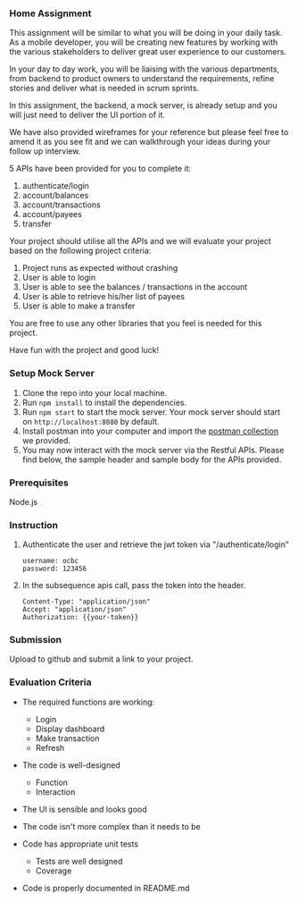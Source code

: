 ### Home Assignment 
This assignment will be similar to what you will be doing in your daily task. As a mobile developer, you will be creating new features by working with the various stakeholders to deliver great user experience to our customers. 

In your day to day work, you will be liaising with the various departments, from backend to product owners to understand the requirements, refine stories and deliver what is needed in scrum sprints. 

In this assignment, the backend, a mock server, is already setup and you will just need to deliver the UI portion of it. 

We have also provided wireframes for your reference but please feel free to amend it as you see fit and we can walkthrough your ideas during your follow up interview. 

5 APIs have been provided for you to complete it:
1. authenticate/login 
2. account/balances
3. account/transactions
4. account/payees
5. transfer

Your project should utilise all the APIs and we will evaluate your project based on the following project criteria:

1. Project runs as expected without crashing
2. User is able to login
3. User is able to see the balances / transactions in the account
4. User is able to retrieve his/her list of payees
5. User is able to make a transfer 

You are free to use any other libraries that you feel is needed for this project. 

Have fun with the project and good luck!

### Setup Mock Server
1. Clone the repo into your local machine.
2. Run `npm install` to install the dependencies.
3. Run `npm start` to start the mock server. Your mock server should start on `http://localhost:8080` by default.
4. Install postman into your computer and import the [postman collection](https://github.com/RDCMDT/mdt-mockserver/tree/master/postman_collection) we provided.
5. You may now interact with the mock server via the Restful APIs. Please find below, the sample header and sample body for the APIs provided. 


### Prerequisites
Node.js


### Instruction
1. Authenticate the user and retrieve the jwt token via "/authenticate/login"
   ```
   username: ocbc
   password: 123456
   ```
2. In the subsequence apis call, pass the token into the header.
   ```
   Content-Type: "application/json"
   Accept: "application/json"
   Authorization: {{your-token}}
   ```

### Submission
Upload to github and submit a link to your project. 


### Evaluation Criteria

* The required functions are working:
	* Login
	* Display dashboard	
	* Make transaction
	* Refresh

* The code is well-designed
	* Function
	* Interaction

* The UI is sensible and looks good

* The code isn't more complex than it needs to be

* Code has appropriate unit tests
	* Tests are well designed
	* Coverage

* Code is properly documented in README.md
